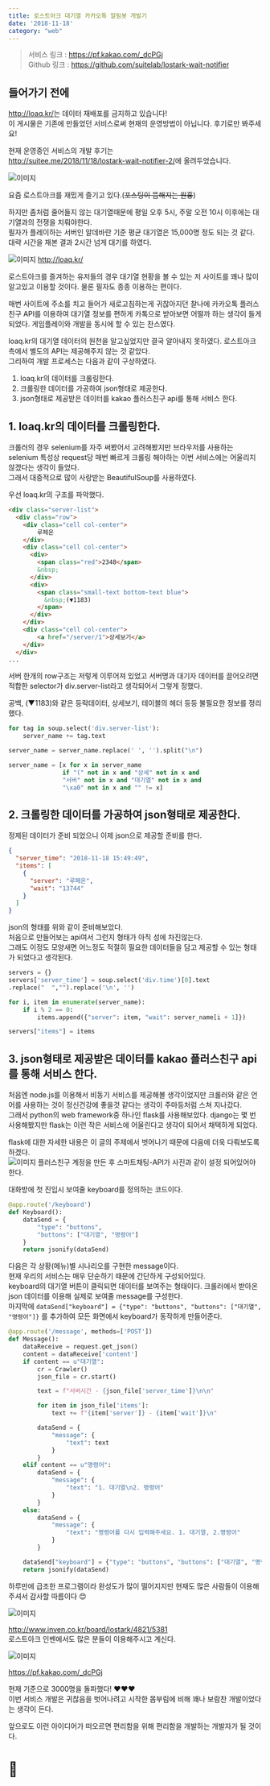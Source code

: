```yaml
---
title: 로스트아크 대기열 카카오톡 알림봇 개발기
date: '2018-11-18'
category: "web"
---
```


> 서비스 링크 : <https://pf.kakao.com/_dcPGj>  
> Github 링크 : <https://github.com/suitelab/lostark-wait-notifier>

## 들어가기 전에
<http://loaq.kr/>는 데이터 재배포를 금지하고 있습니다!  
이 게시물은 기존에 만들었던 서비스로써 현재의 운영방법이 아닙니다. 후기로만 봐주세요!

현재 운영중인 서비스의 개발 후기는  
<http://suitee.me/2018/11/18/lostark-wait-notifier-2/>에 올려두었습니다.

![이미지](loa1.png)

요즘 로스트아크를 재밌게 즐기고 있다.(~~포스팅이 뜸해지는 원흉~~)  

하지만 좀처럼 줄어들지 않는 대기열때문에 평일 오후 5시, 주말 오전 10시 이후에는 대기열과의 전쟁을 치뤄야한다.  
필자가 플레이하는 서버인 알데바란 기준 평균 대기열은 15,000명 정도 되는 것 같다. 대략 시간을 재본 결과 2시간 넘게 대기를 하였다.  

![이미지](loaq.png)
http://loaq.kr/

로스트아크를 즐겨하는 유저들의 경우 대기열 현황을 볼 수 있는 저 사이트를 꽤나 많이 알고있고 이용할 것이다. 물론 필자도 종종 이용하는 편이다.

매번 사이트에 주소를 치고 들어가 새로고침하는게 귀찮아지던 찰나에 카카오톡 플러스친구 API를 이용하여 대기열 정보를 편하게 카톡으로 받아보면 어떨까 하는 생각이 들게 되었다. 게임플레이와 개발을 동시에 할 수 있는 찬스였다.

loaq.kr의 대기열 데이터의 원천을 알고싶었지만 결국 알아내지 못하였다. 로스트아크 측에서 별도의 API는 제공해주지 않는 것 같았다.  
그리하여 개발 프로세스는 다음과 같이 구상하였다.

1. loaq.kr의 데이터를 크롤링한다.
2. 크롤링한 데이터를 가공하여 json형태로 제공한다.
3. json형태로 제공받은 데이터를 kakao 플러스친구 api를 통해 서비스 한다.

## 1. loaq.kr의 데이터를 크롤링한다.
크롤러의 경우 selenium를 자주 써봤어서 고려해봤지만 브라우저를 사용하는 selenium 특성상 request당 매번 빠르게 크롤링 해야하는 이번 서비스에는 어울리지 않겠다는 생각이 들었다.  
그래서 대중적으로 많이 사랑받는 BeautifulSoup를 사용하였다.

우선 loaq.kr의 구조를 파악했다.

```html
<div class="server-list">
  <div class="row">
    <div class="cell col-center">
        루페온
    </div>
    <div class="cell col-center">
      <div>
        <span class="red">2348</span>
        &nbsp;
      </div>
      <div>
        <span class="small-text bottom-text blue">
          &nbsp;(▼1183)
        </span>
      </div>
    </div>
    <div class="cell col-center">
        <a href="/server/1">상세보기</a>  
    </div>
  </div>
...
```
서버 한개의 row구조는 저렇게 이루어져 있었고 서버명과 대기자 데이터를 끌어오려면 적합한 selector가 div.server-list라고 생각되어서 그렇게 정했다.

공백, (▼1183)와 같은 등락데이터, 상세보기, 테이블의 헤더 등등 불필요한 정보를 정리했다.

```py
for tag in soup.select('div.server-list'):
    server_name += tag.text

server_name = server_name.replace(' ', '').split("\n")

server_name = [x for x in server_name
               if "(" not in x and "상세" not in x and
               "서버" not in x and "대기열" not in x and
               "\xa0" not in x and "" != x]
```

## 2. 크롤링한 데이터를 가공하여 json형태로 제공한다.
정제된 데이터가 준비 되었으니 이제 json으로 제공할 준비를 한다.
```json
{
  "server_time": "2018-11-18 15:49:49",
  "items": [
    {
      "server": "루페온",
      "wait": "13744"
    }
  ]
}
```
json의 형태를 위와 같이 준비해보았다.  
처음으로 만들어보는 api여서 그런지 형태가 아직 성에 차진않는다.  
그래도 이정도 모양새면 어느정도 적절히 필요한 데이터들을 담고 제공할 수 있는 형태가 되었다고 생각된다.

```py
servers = {}
servers['server_time'] = soup.select('div.time')[0].text
.replace("  ","").replace('\n', '')

for i, item in enumerate(server_name):
    if i % 2 == 0:
        items.append({"server": item, "wait": server_name[i + 1]})

servers["items"] = items
```

## 3. json형태로 제공받은 데이터를 kakao 플러스친구 api를 통해 서비스 한다.

처음엔 node.js를 이용해서 비동기 서비스를 제공해볼 생각이었지만 크롤러와 같은 언어를 사용하는 것이 정신건강에 좋을것 같다는 생각이 주마등처럼 스쳐 지나갔다.  
그래서 python의 web framework중 하나인 flask를 사용해보았다.
django는 몇 번 사용해봤지만 flask는 이런 작은 서비스에 어울린다고 생각이 되어서 채택하게 되었다.  

flask에 대한 자세한 내용은 이 글의 주제에서 벗어나기 때문에 다음에 더욱 다뤄보도록 하겠다.  
![이미지](plus_1.png)
플러스친구 계정을 만든 후 스마트채팅-API가 사진과 같이 설정 되어있어야한다.

대화방에 첫 진입시 보여줄 keyboard를 정의하는 코드이다.
```py
@app.route('/keyboard')
def Keyboard():
    dataSend = {
        "type": "buttons",
        "buttons": ["대기열", "명령어"]
    }
    return jsonify(dataSend)
```

다음은 각 상황(메뉴)별 시나리오를 구현한 message이다.  
현재 우리의 서비스는 매우 단순하기 때문에 간단하게 구성되어있다.  
keyboard의 대기열 버튼이 클릭되면 데이터를 보여주는 형태이다. 크롤러에서 받아온 json 데이터를 이용해 실제로 보여줄 message를 구성한다.  
마지막에 `dataSend["keyboard"] = {"type": "buttons", "buttons": ["대기열", "명령어"]}` 를 추가하여 모든 화면에서 keyboard가 동작하게 만들어준다.

```py
@app.route('/message', methods=['POST'])
def Message():
    dataReceive = request.get_json()
    content = dataReceive['content']
    if content == u"대기열":
        cr = Crawler()
        json_file = cr.start()

        text = f"서버시간 - {json_file['server_time']}\n\n"

        for item in json_file['items']:
            text += f"{item['server']} - {item['wait']}\n"

        dataSend = {
            "message": {
                "text": text
            }
        }
    elif content == u"명령어":
        dataSend = {
            "message": {
                "text": "1. 대기열\n2. 명령어"
            }
        }
    else:
        dataSend = {
            "message": {
                "text": "명령어를 다시 입력해주세요. 1. 대기열, 2.명령어"
            }
        }

    dataSend["keyboard"] = {"type": "buttons", "buttons": ["대기열", "명령어"]}
    return jsonify(dataSend)
```

하루만에 급조한 프로그램이라 완성도가 많이 떨어지지만 현재도 많은 사람들이 이용해주셔서 감사할 따름이다 😊

![이미지](loa2.png)

<http://www.inven.co.kr/board/lostark/4821/5381>  
로스트아크 인벤에서도 많은 분들이 이용해주시고 계신다.

![이미지](plus_2.png)

<https://pf.kakao.com/_dcPGj>

현재 기준으로 3000명을 돌파했다! ❤️❤️❤️  
이번 서비스 개발은 귀찮음을 벗어나려고 시작한 몸부림에 비해 꽤나 보람찬 개발이었다는 생각이 든다.

앞으로도 이런 아이디어가 떠오르면 편리함을 위해 편리함을 개발하는 개발자가 될 것이다.

# 🛴
